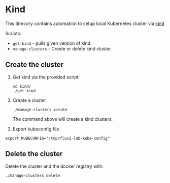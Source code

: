 # Kind

This direcory contains automation to setup local Kubernetes cluster via
[kind](https://github.com/kubernetes-sigs/kind)

Scripts:

- `get-kind` - pulls given version of kind.
- `manage-clusters` - Create or delete kind cluster.

## Create the cluster

1. Get kind via the provided script:

    ```shell
    cd kind/
    ./get-kind
    ```

1. Create a cluster

    ```shell
    ./manage-clusters create
    ```

    The command above will create a kind clusters.

1. Export kubeconfig file

  ```shell
  export KUBECONFIG="/tmp/flux2-lab-kube-config"
  ```

## Delete the cluster

Delete the cluster and the docker registry with:

```shell
./manage-clusters delete
```

